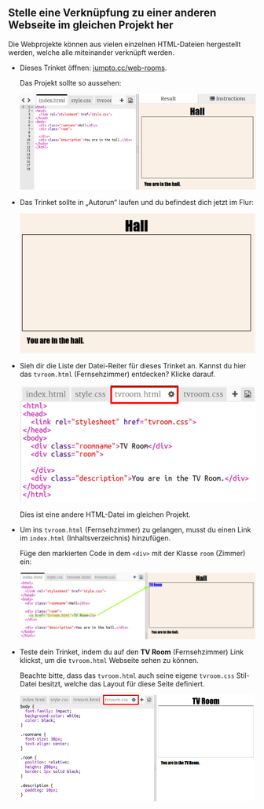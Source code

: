 ## Stelle eine Verknüpfung zu einer anderen Webseite im gleichen Projekt her

Die Webprojekte können aus vielen einzelnen HTML-Dateien hergestellt werden, welche alle miteinander verknüpft werden. 

+ Dieses Trinket öffnen: <a href="http://jumpto.cc/web-rooms" target="_blank">jumpto.cc/web-rooms</a>. 

	Das Projekt sollte so aussehen:

	![screenshot](images/rooms-starter.png)

+ Das Trinket sollte in „Autorun“ laufen und du befindest dich jetzt im Flur:

	![screenshot](images/rooms-hall-start.png)

+ Sieh dir die Liste der Datei-Reiter für dieses Trinket an. Kannst du hier das `tvroom.html` (Fernsehzimmer) entdecken? Klicke darauf.

	![screenshot](images/rooms-tvroom-html.png)

	Dies ist eine andere HTML-Datei im gleichen Projekt. 


+ Um ins `tvroom.html` (Fernsehzimmer) zu gelangen, musst du einen Link im `index.html` (Inhaltsverzeichnis) hinzufügen. 

	Füge den markierten Code in dem `<div>` mit der Klasse `room` (Zimmer) ein: 

	![screenshot](images/rooms-link-tvroom.png)

+ Teste dein Trinket, indem du auf den __TV Room__ (Fernsehzimmer) Link klickst, um die `tvroom.html` Webseite sehen zu können.

	Beachte bitte, dass das `tvroom.html` auch seine eigene `tvroom.css` Stil-Datei besitzt, welche das Layout für diese Seite definiert. 

	![screenshot](images/rooms-tvroom-unstyled.png)
